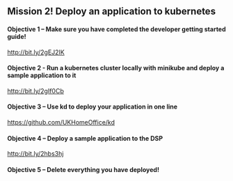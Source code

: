 ## Mission 2! Deploy an application to kubernetes
#### Objective 1 – Make sure you have completed the developer getting started guide!​
http://bit.ly/2gEJ2IK

#### Objective 2 - Run a kubernetes cluster locally with minikube and deploy a sample application to it
http://bit.ly/2gIf0Cb

#### Objective 3 – Use kd to deploy your application in one line​
https://github.com/UKHomeOffice/kd​

#### Objective 4 – Deploy a sample application to the DSP​
http://bit.ly/2hbs3hj

#### Objective 5 – Delete everything you have deployed!​